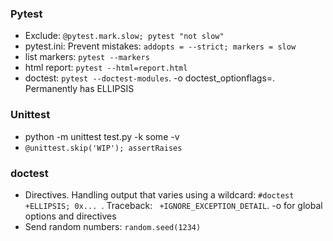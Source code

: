 ### Pytest
* Exclude: ` @pytest.mark.slow; pytest "not slow" `
* pytest.ini: Prevent mistakes: ` addopts = --strict; markers = slow `
* list markers: `pytest --markers`
* html report: `pytest --html=report.html`
* doctest: `pytest --doctest-modules`. -o doctest_optionflags=. Permanently has ELLIPSIS

### Unittest
* python -m unittest test.py -k some -v
* `@unittest.skip('WIP'); assertRaises`

### doctest
* Directives. Handling output that varies using a wildcard: `#doctest +ELLIPSIS; 0x... `. Traceback: ` +IGNORE_EXCEPTION_DETAIL`. -o for global options and directives
* Send random numbers: `random.seed(1234)`
